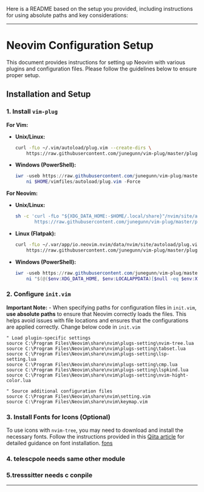 Here is a README based on the setup you provided, including instructions for using absolute paths and key considerations:

---

# Neovim Configuration Setup

This document provides instructions for setting up Neovim with various plugins and configuration files. Please follow the guidelines below to ensure proper setup.

## Installation and Setup

### 1. Install `vim-plug`

**For Vim:**

- **Unix/Linux:**
  ```sh
  curl -fLo ~/.vim/autoload/plug.vim --create-dirs \
      https://raw.githubusercontent.com/junegunn/vim-plug/master/plug.vim
  ```

- **Windows (PowerShell):**
  ```powershell
  iwr -useb https://raw.githubusercontent.com/junegunn/vim-plug/master/plug.vim |`
      ni $HOME/vimfiles/autoload/plug.vim -Force
  ```

**For Neovim:**

- **Unix/Linux:**
  ```sh
  sh -c 'curl -fLo "${XDG_DATA_HOME:-$HOME/.local/share}"/nvim/site/autoload/plug.vim --create-dirs \
         https://raw.githubusercontent.com/junegunn/vim-plug/master/plug.vim'
  ```

- **Linux (Flatpak):**
  ```sh
  curl -fLo ~/.var/app/io.neovim.nvim/data/nvim/site/autoload/plug.vim --create-dirs \
      https://raw.githubusercontent.com/junegunn/vim-plug/master/plug.vim
  ```

- **Windows (PowerShell):**
  ```powershell
  iwr -useb https://raw.githubusercontent.com/junegunn/vim-plug/master/plug.vim |`
      ni "$(@($env:XDG_DATA_HOME, $env:LOCALAPPDATA)[$null -eq $env:XDG_DATA_HOME])/nvim-data/site/autoload/plug.vim" -Force
  ```

### 2. Configure `init.vim`
 **Important Note:**
     - When specifying paths for configuration files in `init.vim`, **use absolute paths** to ensure that Neovim correctly loads the files. This helps avoid issues with file locations and ensures that the configurations are applied correctly. Change below code in `init.vim`

```vim
" Load plugin-specific settings
source C:\Program Files\Neovim\share\nvim\plugs-setting\nvim-tree.lua
source C:\Program Files\Neovim\share\nvim\plugs-setting\tabset.lua
source C:\Program Files\Neovim\share\nvim\plugs-setting\lsp-setting.lua
source C:\Program Files\Neovim\share\nvim\plugs-setting\cmp.lua
source C:\Program Files\Neovim\share\nvim\plugs-setting\lspkind.lua
source C:\Program Files\Neovim\share\nvim\plugs-setting\nvim-hight-color.lua

" Source additional configuration files
source C:\Program Files\Neovim\share\nvim\setting.vim
source C:\Program Files\Neovim\share\nvim\keymap.vim
```


### 3. Install Fonts for Icons (Optional)

To use icons with `nvim-tree`, you may need to download and install the necessary fonts. Follow the instructions provided in this [Qiita article](https://qiita.com/hwatahik/items/acdd791abeef4ed13c45) for detailed guidance on font installation.
[fons](https://www.nerdfonts.com/font-downloads)

### 4. telescpole needs same other module
### 5.tresssitter needs c conpile
---
